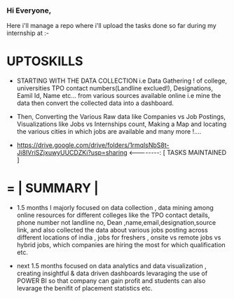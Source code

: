  ### Hi Everyone,       
  
Here i'll manage a repo where i'll upload the tasks done so far during my internship at :- 
  
# UPTOSKILLS   
  
* STARTING WITH THE DATA COLLECTION i.e Data Gathering ! of college, universities TPO contact numbers(Landline exclued!), Designations, Eamil Id, Name etc...  from various sources available online i.e mine the data then convert the collected data into a dashboard.
* Then, Converting the Various Raw data like Companies vs Job Postings, Visualizations like Jobs vs Internships count, Making a Map and locating the various cities in which jobs are available and many more !....
 
* https://drive.google.com/drive/folders/1rmqlsNbS8t-Ji8IVriSZjxuwyUUCDZKi?usp=sharing <--------: [ TASKS MAINTAINED ]
 

=
| SUMMARY |
= 

* 1.5 months I majorly focused on data collection , data mining among online resources for different colleges like the TPO contact details, phone number not landline no, Dean ,name,email,designation,source link, and also collected the data about various jobs posting across different locations of india , jobs for freshers , onsite vs remote jobs vs hybrid jobs, which companies are hiring the most for which qualification etc.

* next 1.5 months focused on data analytics and data visualization , creating insightful & data driven dashboards levaraging the use of POWER BI so that company can gain profit and students can also levarage the benifit of placement statistics etc.
